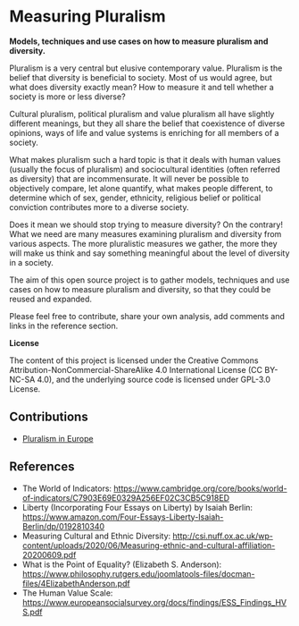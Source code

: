 # Measuring Pluralism 
**Models, techniques and use cases on how to measure pluralism and diversity.**

Pluralism is a very central but elusive contemporary value. Pluralism is the belief that diversity is beneficial to society. Most of us would agree, but what does diversity exactly mean? How to measure it and tell whether a society is more or less diverse? 

Cultural pluralism, political pluralism and value pluralism all have slightly different meanings, but they all share the belief that coexistence of diverse opinions, ways of life and value systems is enriching for all members of a society.

What makes pluralism such a hard topic is that it deals with human values (usually the focus of pluralism) and sociocultural identities (often referred as diversity) that are incommensurate. It will never be possible to objectively compare, let alone quantify, what makes people different, to determine which of sex, gender, ethnicity, religious belief or political conviction contributes more to a diverse society.

Does it mean we should stop trying to measure diversity? On the contrary! What we need are many measures examining pluralism and diversity from various aspects. The more pluralistic measures we gather, the more they will make us think and say something meaningful about the level of diversity in a society. 

The aim of this open source project is to gather models, techniques and use cases on how to measure pluralism and diversity, so that they could be reused and expanded.

Please feel free to contribute, share your own analysis, add comments and links in the reference section.

**License**

The content of this project is licensed under the Creative Commons Attribution-NonCommercial-ShareAlike 4.0 International License (CC BY-NC-SA 4.0), and the underlying source code is licensed under GPL-3.0 License.

## Contributions

- [Pluralism in Europe](Pluralism_in_Europe/README.md)


## References
- The World of Indicators: https://www.cambridge.org/core/books/world-of-indicators/C7903E69E0329A256EF02C3CB5C918ED
- Liberty (Incorporating Four Essays on Liberty) by Isaiah Berlin: https://www.amazon.com/Four-Essays-Liberty-Isaiah-Berlin/dp/0192810340
- Measuring Cultural and Ethnic Diversity: http://csi.nuff.ox.ac.uk/wp-content/uploads/2020/06/Measuring-ethnic-and-cultural-affiliation-20200609.pdf
- What is the Point of Equality? (Elizabeth S. Anderson): https://www.philosophy.rutgers.edu/joomlatools-files/docman-files/4ElizabethAnderson.pdf
- The Human Value Scale: https://www.europeansocialsurvey.org/docs/findings/ESS_Findings_HVS.pdf




